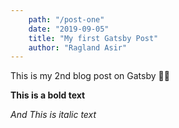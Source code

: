 ```yaml
---
    path: "/post-one"
    date: "2019-09-05"
    title: "My first Gatsby Post"
    author: "Ragland Asir"
---
```


This is my 2nd blog post on Gatsby 🎉🎉

**This is a bold text**

*And This is italic text*